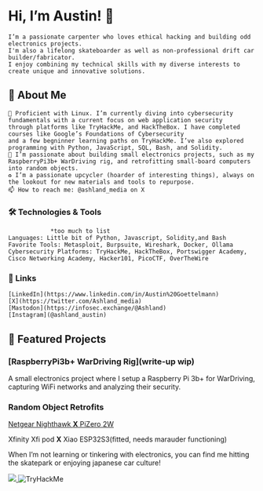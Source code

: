 # Hi, I’m Austin! 👋

    I’m a passionate carpenter who loves ethical hacking and building odd electronics projects. 
    I'm also a lifelong skateboarder as well as non-professional drift car builder/fabricator. 
    I enjoy combining my technical skills with my diverse interests to create unique and innovative solutions.
## **🚀 About Me**

    🌱 Proficient with Linux. I’m currently diving into cybersecurity fundamentals with a current focus on web application security
    through platforms like TryHackMe, and HackTheBox. I have completed courses like Google’s Foundations of Cybersecurity
    and a few begninner learning paths on TryHackMe. I’ve also explored programming with Python, JavaScript, SQL, Bash, and Solidity.
    🔧 I’m passionate about building small electronics projects, such as my RaspberryPi3b+ WarDriving rig, and retrofitting small-board computers into random objects.
    ♻️ I’m a passionate upcycler (hoarder of interesting things), always on the lookout for new materials and tools to repurpose.
    📫 How to reach me: @ashland_media on X

### 🛠️ Technologies & Tools
                *too much to list
    Languages: Little bit of Python, Javascript, Solidity,and Bash
    Favorite Tools: Metasploit, Burpsuite, Wireshark, Docker, Ollama
    Cybersecurity Platforms: TryHackMe, HackTheBox, Portswigger Academy, Cisco Networking Academy, Hacker101, PicoCTF, OverTheWire

### 🔗 Links

    [LinkedIn](https://www.linkedin.com/in/Austin%20Goettelmann)
    [X](https://twitter.com/Ashland_media)
    [Mastodon](https://infosec.exchange/@Ashland)
    [Instagram](@ashland_austin)

## 📌 Featured Projects
### [RaspberryPi3b+ WarDriving Rig](write-up wip)

A small electronics project where I setup a Raspberry Pi 3b+ for WarDriving, capturing WiFi networks and analyzing their security.

### Random Object Retrofits
[Netgear Nighthawk **X** PiZero 2W](https://github.com/Ashland-jp/NetgearPiZero2W/tree/main/README.md)

Xfinity Xfi pod **X** Xiao ESP32S3(fitted, needs marauder functioning)

When I’m not learning or tinkering with electronics, you can find me hitting the skatepark or enjoying japanese car culture!

<a href="https://wigle.net">
<img border="0" src="https://wigle.net/bi/k1XMa_l2mdT+7sn2OV9J0w.png">
</a> <img src="https://tryhackme-badges.s3.amazonaws.com/AshlandS13.png" alt="TryHackMe">
 
